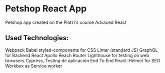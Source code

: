 # Petshop React App
Petshop app created on the Platzi's course Advaced React

## Used Technologies:
Webpack
Babel
styled-components for CSS
Linter (standard JS)
GraphQL for Backend
React Apollo
Reach Router
Lighthouse for testing on web browsers
Cypress, Testing de aplicación End To End
React-Helmet for SEO
Workbox as Service worker 
